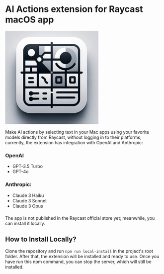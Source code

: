 # AI Actions extension for Raycast macOS app

<img src="https://github.com/adrianavarrete/raycast-ai-actions/blob/master/assets/Ai%20Actions%20logo.png" alt="OpenAI Logo" width="300 " height="300">

Make AI actions by selecting text in your Mac apps using your favorite models directly from Raycast, without logging in to their platforms; currently, the extension has integration with OpenAI and Anthropic:



### OpenAI

- GPT-3.5 Turbo
- GPT-4o

### Anthropic:

- Claude 3 Haiku
- Claude 3 Sonnet
- Claude 3 Opus

###

The app is not published in the Raycast official store yet; meanwhile, you can install it locally.

## How to Install Locally?

Clone the repository and run `npm run local-install` in the project's root folder. After that, the extension will be installed and ready to use. Once you have run this npm command, you can stop the server, which will still be installed.
